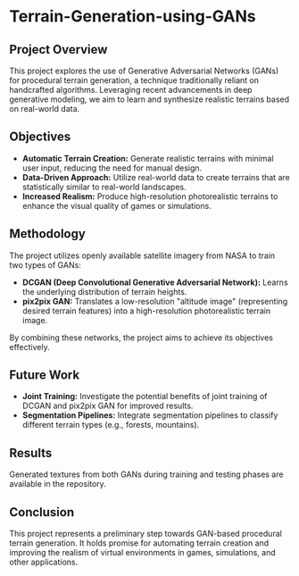 # Terrain-Generation-using-GANs

## Project Overview
This project explores the use of Generative Adversarial Networks (GANs) for procedural terrain generation, a technique traditionally reliant on handcrafted algorithms. Leveraging recent advancements in deep generative modeling, we aim to learn and synthesize realistic terrains based on real-world data.

## Objectives
- **Automatic Terrain Creation:** Generate realistic terrains with minimal user input, reducing the need for manual design.
- **Data-Driven Approach:** Utilize real-world data to create terrains that are statistically similar to real-world landscapes.
- **Increased Realism:** Produce high-resolution photorealistic terrains to enhance the visual quality of games or simulations.

## Methodology
The project utilizes openly available satellite imagery from NASA to train two types of GANs:
- **DCGAN (Deep Convolutional Generative Adversarial Network):** Learns the underlying distribution of terrain heights.
- **pix2pix GAN:** Translates a low-resolution "altitude image" (representing desired terrain features) into a high-resolution photorealistic terrain image.

By combining these networks, the project aims to achieve its objectives effectively.

## Future Work
- **Joint Training:** Investigate the potential benefits of joint training of DCGAN and pix2pix GAN for improved results.
- **Segmentation Pipelines:** Integrate segmentation pipelines to classify different terrain types (e.g., forests, mountains).

## Results
Generated textures from both GANs during training and testing phases are available in the repository.

## Conclusion
This project represents a preliminary step towards GAN-based procedural terrain generation. It holds promise for automating terrain creation and improving the realism of virtual environments in games, simulations, and other applications.
